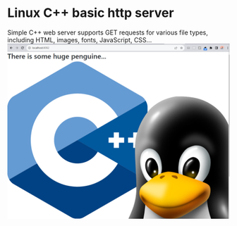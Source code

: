 # Linux C++ basic http server
Simple C++ web server supports GET requests for various file types, including HTML, images, fonts, JavaScript, CSS...
![Alt Text](./img/screenshot.png)


